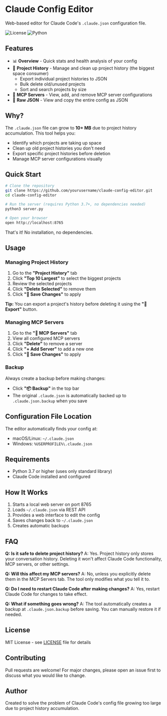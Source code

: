 # Claude Config Editor

Web-based editor for Claude Code's `.claude.json` configuration file.

![License](https://img.shields.io/badge/license-MIT-blue.svg)
![Python](https://img.shields.io/badge/python-3.7+-blue.svg)

## Features

- 📊 **Overview** - Quick stats and health analysis of your config
- 📁 **Project History** - Manage and clean up project history (the biggest space consumer)
  - Export individual project histories to JSON
  - Bulk delete old/unused projects
  - Sort and search projects by size
- 🔌 **MCP Servers** - View, add, and remove MCP server configurations
- 📝 **Raw JSON** - View and copy the entire config as JSON

## Why?

The `.claude.json` file can grow to **10+ MB** due to project history accumulation. This tool helps you:
- Identify which projects are taking up space
- Clean up old project histories you don't need
- Export specific project histories before deletion
- Manage MCP server configurations visually

## Quick Start

```bash
# Clone the repository
git clone https://github.com/yourusername/claude-config-editor.git
cd claude-config-editor

# Run the server (requires Python 3.7+, no dependencies needed)
python3 server.py

# Open your browser
open http://localhost:8765
```

That's it! No installation, no dependencies.

## Usage

### Managing Project History

1. Go to the **"Project History"** tab
2. Click **"Top 10 Largest"** to select the biggest projects
3. Review the selected projects
4. Click **"Delete Selected"** to remove them
5. Click **"💾 Save Changes"** to apply

**Tip:** You can export a project's history before deleting it using the **"💾 Export"** button.

### Managing MCP Servers

1. Go to the **"🔌 MCP Servers"** tab
2. View all configured MCP servers
3. Click **"Delete"** to remove a server
4. Click **"+ Add Server"** to add a new one
5. Click **"💾 Save Changes"** to apply

### Backup

Always create a backup before making changes:
- Click **"📦 Backup"** in the top bar
- The original `.claude.json` is automatically backed up to `.claude.json.backup` when you save

## Configuration File Location

The editor automatically finds your config at:
- macOS/Linux: `~/.claude.json`
- Windows: `%USERPROFILE%\.claude.json`

## Requirements

- Python 3.7 or higher (uses only standard library)
- Claude Code installed and configured

## How It Works

1. Starts a local web server on port 8765
2. Loads `~/.claude.json` via REST API
3. Provides a web interface to edit the config
4. Saves changes back to `~/.claude.json`
5. Creates automatic backups

## FAQ

**Q: Is it safe to delete project history?**
A: Yes. Project history only stores your conversation history. Deleting it won't affect Claude Code functionality, MCP servers, or other settings.

**Q: Will this affect my MCP servers?**
A: No, unless you explicitly delete them in the MCP Servers tab. The tool only modifies what you tell it to.

**Q: Do I need to restart Claude Code after making changes?**
A: Yes, restart Claude Code for changes to take effect.

**Q: What if something goes wrong?**
A: The tool automatically creates a backup at `.claude.json.backup` before saving. You can manually restore it if needed.

## License

MIT License - see [LICENSE](LICENSE) file for details

## Contributing

Pull requests are welcome! For major changes, please open an issue first to discuss what you would like to change.

## Author

Created to solve the problem of Claude Code's config file growing too large due to project history accumulation.
